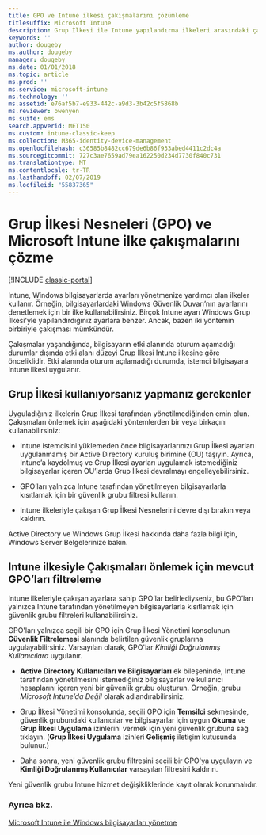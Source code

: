 ```yaml
---
title: GPO ve Intune ilkesi çakışmalarını çözümleme
titlesuffix: Microsoft Intune
description: Grup İlkesi ile Intune yapılandırma ilkeleri arasındaki çakışmaları çözmeyi öğrenin.
keywords: ''
author: dougeby
ms.author: dougeby
manager: dougeby
ms.date: 01/01/2018
ms.topic: article
ms.prod: ''
ms.service: microsoft-intune
ms.technology: ''
ms.assetid: e76af5b7-e933-442c-a9d3-3b42c5f5868b
ms.reviewer: owenyen
ms.suite: ems
search.appverid: MET150
ms.custom: intune-classic-keep
ms.collection: M365-identity-device-management
ms.openlocfilehash: c36585b8482cc679de6b86f933abed4411c2dc4a
ms.sourcegitcommit: 727c3ae7659ad79ea162250d234d7730f840c731
ms.translationtype: MT
ms.contentlocale: tr-TR
ms.lasthandoff: 02/07/2019
ms.locfileid: "55837365"
---
```

# <a name="resolve-group-policy-objects-gpo-and-microsoft-intune-policy-conflicts"></a>Grup İlkesi Nesneleri (GPO) ve Microsoft Intune ilke çakışmalarını çözme

[!INCLUDE [classic-portal](includes/classic-portal.md)]

Intune, Windows bilgisayarlarda ayarları yönetmenize yardımcı olan ilkeler kullanır. Örneğin, bilgisayarlardaki Windows Güvenlik Duvarı’nın ayarlarını denetlemek için bir ilke kullanabilirsiniz. Birçok Intune ayarı Windows Grup İlkesi'yle yapılandırdığınız ayarlara benzer. Ancak, bazen iki yöntemin birbiriyle çakışması mümkündür.

Çakışmalar yaşandığında, bilgisayarın etki alanında oturum açamadığı durumlar dışında etki alanı düzeyi Grup İlkesi Intune ilkesine göre önceliklidir. Etki alanında oturum açılamadığı durumda, istemci bilgisayara Intune ilkesi uygulanır.

## <a name="what-to-do-if-you-are-using-group-policy"></a>Grup İlkesi kullanıyorsanız yapmanız gerekenler
Uyguladığınız ilkelerin Grup İlkesi tarafından yönetilmediğinden emin olun. Çakışmaları önlemek için aşağıdaki yöntemlerden bir veya birkaçını kullanabilirsiniz:

-   Intune istemcisini yüklemeden önce bilgisayarlarınızı Grup İlkesi ayarları uygulanmamış bir Active Directory kuruluş birimine (OU) taşıyın. Ayrıca, Intune’a kaydolmuş ve Grup İlkesi ayarları uygulamak istemediğiniz bilgisayarlar içeren OU’larda Grup İlkesi devralmayı engelleyebilirsiniz.

-   GPO’ları yalnızca Intune tarafından yönetilmeyen bilgisayarlarla kısıtlamak için bir güvenlik grubu filtresi kullanın.

-   Intune ilkeleriyle çakışan Grup İlkesi Nesnelerini devre dışı bırakın veya kaldırın.

Active Directory ve Windows Grup İlkesi hakkında daha fazla bilgi için, Windows Server Belgelerinize bakın.

## <a name="how-to-filter-existing-gpos-to-avoid-conflicts-with-intune-policy"></a>Intune ilkesiyle Çakışmaları önlemek için mevcut GPO’ları filtreleme
Intune ilkeleriyle çakışan ayarlara sahip GPO’lar belirlediyseniz, bu GPO’ları yalnızca Intune tarafından yönetilmeyen bilgisayarlarla kısıtlamak için güvenlik grubu filtreleri kullanabilirsiniz.

<!--- ### Use WMI filters
WMI filters selectively apply GPOs to computers that satisfy the conditions of a query. To apply a WMI filter, deploy a WMI class instance to all PCs in the enterprise before you enroll any PCs in the Intune service.

#### To apply WMI filters to a GPO

1.  Create a management object file by copying and pasting the following into a text file, and then saving it to a convenient location as **WIT.mof**. The file contains the WMI class instance that you deploy to PCs that you want to enroll in the Intune service.

    ```
    //Beginning of MOF file.
    #pragma classflags("forceupdate")
    #pragma namespace ("\\\\.\\Root")
    instance of __Namespace
    {
       Name = "WindowsIntune";
    };

    #pragma namespace ("\\\\.\\Root\\WindowsIntune")
    [
       Description("This class defines Microsoft Intune common properties")
    ]
    class WindowsIntune_ManagedNode
    {
       [ read, Description("This defines whether Microsoft Intune Policy is enabled"): DisableOverride ToSubClass ]
       boolean WindowsIntunePolicyEnabled;
       [ read, key, Description("This property defines the version." "Example: 1.0"): ToSubClass ]
       string Version;
    };

    instance of WindowsIntune_ManagedNode
    {
       Version = "1.0";
       WindowsIntunePolicyEnabled = 1;
    };
    ```

2.  Use either a startup script or Group Policy to deploy the file. The following is the deployment command for the startup script. The WMI class instance must be deployed before you enroll client PCs in the Intune service.

    **C:/Windows/System32/Wbem/MOFCOMP &lt;path to MOF file&gt;\wit.mof**

3.  Run either of the following commands to create the WMI filters, depending on whether the GPO you want to filter applies to PCs that are managed by using Intune or to PCs that are not managed by using Intune.

    -   For GPOs that apply to PCs that are not managed by using Intune, use the following:

        ```
        Namespace:root\WindowsIntune
        Query:  SELECT WindowsIntunePolicyEnabled FROM WindowsIntune_ManagedNode WHERE WindowsIntunePolicyEnabled=0
        ```

    -   For GPOs that apply to PCs that are managed by Intune, use the following:

        ```
        Namespace:root\WindowsIntune
        Query:  SELECT WindowsIntunePolicyEnabled FROM WindowsIntune_ManagedNode WHERE WindowsIntunePolicyEnabled=1
        ```

4.  Edit the GPO in the Group Policy Management console to apply the WMI filter that you created in the previous step.

    -   For GPOs that should apply only to PCs that you want to manage by using Intune, apply the filter **WindowsIntunePolicyEnabled=1**.

    -   For GPOs that should apply only to PCs that you do not want to manage by using Intune, apply the filter **WindowsIntunePolicyEnabled=0**.

For more information about how to apply WMI filters in Group Policy, see the blog post [Security Filtering, WMI Filtering, and Item-level Targeting in Group Policy Preferences](http://go.microsoft.com/fwlink/?LinkId=177883). --->


GPO'ları yalnızca seçili bir GPO için Grup İlkesi Yönetimi konsolunun **Güvenlik Filtrelemesi** alanında belirtilen güvenlik gruplarına uygulayabilirsiniz. Varsayılan olarak, GPO'lar *Kimliği Doğrulanmış Kullanıcılara* uygulanır.

-   **Active Directory Kullanıcıları ve Bilgisayarları** ek bileşeninde, Intune tarafından yönetilmesini istemediğiniz bilgisayarlar ve kullanıcı hesaplarını içeren yeni bir güvenlik grubu oluşturun. Örneğin, grubu *Microsoft Intune’da Değil* olarak adlandırabilirsiniz.

-   Grup İlkesi Yönetimi konsolunda, seçili GPO için **Temsilci** sekmesinde, güvenlik grubundaki kullanıcılar ve bilgisayarlar için uygun **Okuma** ve **Grup İlkesi Uygulama** izinlerini vermek için yeni güvenlik grubuna sağ tıklayın. (**Grup İlkesi Uygulama** izinleri **Gelişmiş** iletişim kutusunda bulunur.)

-   Daha sonra, yeni güvenlik grubu filtresini seçili bir GPO'ya uygulayın ve **Kimliği Doğrulanmış Kullanıcılar** varsayılan filtresini kaldırın.

Yeni güvenlik grubu Intune hizmet değişikliklerinde kayıt olarak korunmalıdır.

### <a name="see-also"></a>Ayrıca bkz.
[Microsoft Intune ile Windows bilgisayarları yönetme](manage-windows-pcs-with-microsoft-intune.md)
